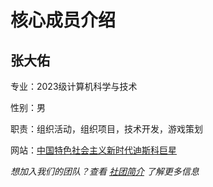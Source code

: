# 核心成员介绍
## 张大佑
专业：2023级计算机科学与技术

性别：男

职责：组织活动，组织项目，技术开发，游戏策划

网站：[中国特色社会主义新时代迪斯科巨星](http://zhangdau.life/)

*想加入我们的团队？查看 [社团简介](简介.md) 了解更多信息*
